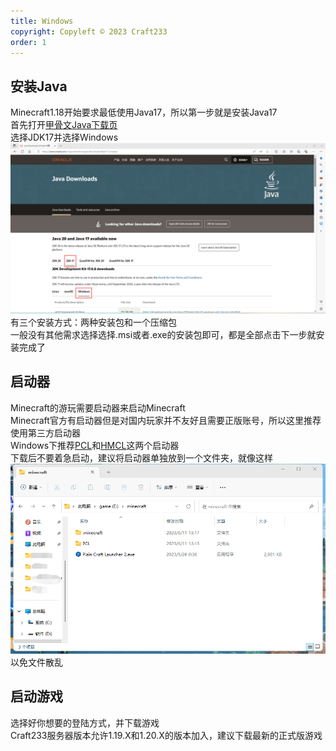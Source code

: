 ```yaml
---
title: Windows
copyright: Copyleft © 2023 Craft233
order: 1
---
```

## 安装Java
Minecraft1.18开始要求最低使用Java17，所以第一步就是安装Java17  
首先打开[甲骨文Java下载页](https://www.oracle.com/cn/java/technologies/downloads/)  
选择JDK17并选择Windows  
![](../.vuepress/public/docs/Windows_install_game/Java1.png)
有三个安装方式：两种安装包和一个压缩包  
一般没有其他需求选择选择.msi或者.exe的安装包即可，都是全部点击下一步就安装完成了 
## 启动器
Minecraft的游玩需要启动器来启动Minecraft  
Minecraft官方有启动器但是对国内玩家并不友好且需要正版账号，所以这里推荐使用第三方启动器  
Windows下推荐[PCL](https://afdian.net/a/LTCat)和[HMCL](https://hmcl.huangyuhui.net)这两个启动器  
下载后不要着急启动，建议将启动器单独放到一个文件夹，就像这样
![](../.vuepress/public/docs/Windows_install_game/launch.png) 
以免文件散乱
## 启动游戏  
选择好你想要的登陆方式，并下载游戏  
Craft233服务器版本允许1.19.X和1.20.X的版本加入，建议下载最新的正式版游戏  

